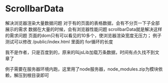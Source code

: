 # ScrollbarData
解决浏览器渲染大量数据问题
对于有的页面的表格数据，会有不分页一下子全部展示的需求
数据在大量的时候，会有浏览器性能问题 
scrollbarData就是解决这样的需求问题
页面的dom只有可以看见的10多个，使浏览器渲染宽度无压力；
 例子测试可以修改
 /public/index.html 里面的
for循环的长度



我不是作者，只是百度到的，原来的叫jsLib加载万条数据，时间有点久找不到文章了


例子需要在服务器环境内跑，这里用了node服务器，node_modules.zip为模块依赖，解压到根目录即可
